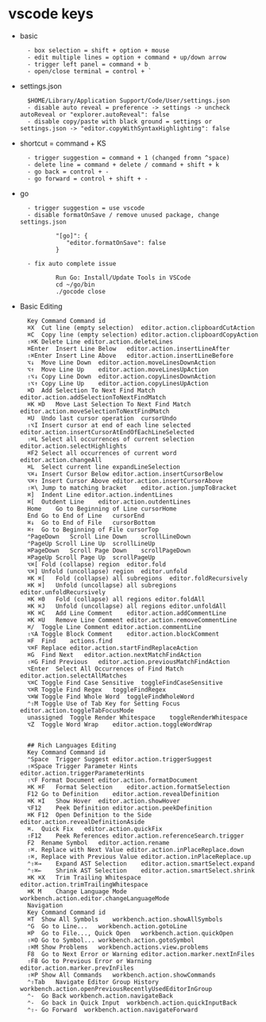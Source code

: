 # vscode keys

- basic
    
        - box selection = shift + option + mouse
        - edit multiple lines = option + command + up/down arrow
        - trigger left panel = command + b
        - open/close terminal = control + `
        
- settings.json
        
        $HOME/Library/Application Support/Code/User/settings.json
        - disable auto reveal = preference -> settings -> uncheck autoReveal or "explorer.autoReveal": false
        - disable copy/paste with black ground = settings or settings.json -> "editor.copyWithSyntaxHighlighting": false
        
- shortcut = command + KS

        - trigger suggestion = command + 1 (changed fromn ^space)
        - delete line = command + delete / command + shift + k
        - go back = control + -
        - go forward = control + shift + -

- go
        
        - trigger suggestion = use vscode
        - disable formatOnSave / remove unused package, change settings.json
        
                "[go]": {
                   "editor.formatOnSave": false
                }

        - fix auto complete issue

                Run Go: Install/Update Tools in VSCode
                cd ~/go/bin
                ./gocode close
        
- Basic Editing

        Key	Command	Command id
        ⌘X	Cut line (empty selection)	editor.action.clipboardCutAction
        ⌘C	Copy line (empty selection)	editor.action.clipboardCopyAction
        ⇧⌘K	Delete Line	editor.action.deleteLines
        ⌘Enter	Insert Line Below	editor.action.insertLineAfter
        ⇧⌘Enter	Insert Line Above	editor.action.insertLineBefore
        ⌥↓	Move Line Down	editor.action.moveLinesDownAction
        ⌥↑	Move Line Up	editor.action.moveLinesUpAction
        ⇧⌥↓	Copy Line Down	editor.action.copyLinesDownAction
        ⇧⌥↑	Copy Line Up	editor.action.copyLinesUpAction
        ⌘D	Add Selection To Next Find Match	editor.action.addSelectionToNextFindMatch
        ⌘K ⌘D	Move Last Selection To Next Find Match	editor.action.moveSelectionToNextFindMatch
        ⌘U	Undo last cursor operation	cursorUndo
        ⇧⌥I	Insert cursor at end of each line selected	editor.action.insertCursorAtEndOfEachLineSelected
        ⇧⌘L	Select all occurrences of current selection	editor.action.selectHighlights
        ⌘F2	Select all occurrences of current word	editor.action.changeAll
        ⌘L	Select current line	expandLineSelection
        ⌥⌘↓	Insert Cursor Below	editor.action.insertCursorBelow
        ⌥⌘↑	Insert Cursor Above	editor.action.insertCursorAbove
        ⇧⌘\	Jump to matching bracket	editor.action.jumpToBracket
        ⌘]	Indent Line	editor.action.indentLines
        ⌘[	Outdent Line	editor.action.outdentLines
        Home	Go to Beginning of Line	cursorHome
        End	Go to End of Line	cursorEnd
        ⌘↓	Go to End of File	cursorBottom
        ⌘↑	Go to Beginning of File	cursorTop
        ⌃PageDown	Scroll Line Down	scrollLineDown
        ⌃PageUp	Scroll Line Up	scrollLineUp
        ⌘PageDown	Scroll Page Down	scrollPageDown
        ⌘PageUp	Scroll Page Up	scrollPageUp
        ⌥⌘[	Fold (collapse) region	editor.fold
        ⌥⌘]	Unfold (uncollapse) region	editor.unfold
        ⌘K ⌘[	Fold (collapse) all subregions	editor.foldRecursively
        ⌘K ⌘]	Unfold (uncollapse) all subregions	editor.unfoldRecursively
        ⌘K ⌘0	Fold (collapse) all regions	editor.foldAll
        ⌘K ⌘J	Unfold (uncollapse) all regions	editor.unfoldAll
        ⌘K ⌘C	Add Line Comment	editor.action.addCommentLine
        ⌘K ⌘U	Remove Line Comment	editor.action.removeCommentLine
        ⌘/	Toggle Line Comment	editor.action.commentLine
        ⇧⌥A	Toggle Block Comment	editor.action.blockComment
        ⌘F	Find	actions.find
        ⌥⌘F	Replace	editor.action.startFindReplaceAction
        ⌘G	Find Next	editor.action.nextMatchFindAction
        ⇧⌘G	Find Previous	editor.action.previousMatchFindAction
        ⌥Enter	Select All Occurrences of Find Match	editor.action.selectAllMatches
        ⌥⌘C	Toggle Find Case Sensitive	toggleFindCaseSensitive
        ⌥⌘R	Toggle Find Regex	toggleFindRegex
        ⌥⌘W	Toggle Find Whole Word	toggleFindWholeWord
        ⌃⇧M	Toggle Use of Tab Key for Setting Focus	editor.action.toggleTabFocusMode
        unassigned	Toggle Render Whitespace	toggleRenderWhitespace
        ⌥Z	Toggle Word Wrap	editor.action.toggleWordWrap


        ## Rich Languages Editing
        Key	Command	Command id
        ⌃Space	Trigger Suggest	editor.action.triggerSuggest
        ⇧⌘Space	Trigger Parameter Hints	editor.action.triggerParameterHints
        ⇧⌥F	Format Document	editor.action.formatDocument
        ⌘K ⌘F	Format Selection	editor.action.formatSelection
        F12	Go to Definition	editor.action.revealDefinition
        ⌘K ⌘I	Show Hover	editor.action.showHover
        ⌥F12	Peek Definition	editor.action.peekDefinition
        ⌘K F12	Open Definition to the Side	editor.action.revealDefinitionAside
        ⌘.	Quick Fix	editor.action.quickFix
        ⇧F12	Peek References	editor.action.referenceSearch.trigger
        F2	Rename Symbol	editor.action.rename
        ⇧⌘.	Replace with Next Value	editor.action.inPlaceReplace.down
        ⇧⌘,	Replace with Previous Value	editor.action.inPlaceReplace.up
        ⌃⇧⌘→	Expand AST Selection	editor.action.smartSelect.expand
        ⌃⇧⌘←	Shrink AST Selection	editor.action.smartSelect.shrink
        ⌘K ⌘X	Trim Trailing Whitespace	editor.action.trimTrailingWhitespace
        ⌘K M	Change Language Mode	workbench.action.editor.changeLanguageMode
        Navigation
        Key	Command	Command id
        ⌘T	Show All Symbols	workbench.action.showAllSymbols
        ⌃G	Go to Line...	workbench.action.gotoLine
        ⌘P	Go to File..., Quick Open	workbench.action.quickOpen
        ⇧⌘O	Go to Symbol...	workbench.action.gotoSymbol
        ⇧⌘M	Show Problems	workbench.actions.view.problems
        F8	Go to Next Error or Warning	editor.action.marker.nextInFiles
        ⇧F8	Go to Previous Error or Warning	editor.action.marker.prevInFiles
        ⇧⌘P	Show All Commands	workbench.action.showCommands
        ⌃⇧Tab	Navigate Editor Group History	workbench.action.openPreviousRecentlyUsedEditorInGroup
        ⌃-	Go Back	workbench.action.navigateBack
        ⌃-	Go back in Quick Input	workbench.action.quickInputBack
        ⌃⇧-	Go Forward	workbench.action.navigateForward
